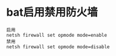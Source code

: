 # bat启用禁用防火墙

```batch
启用
netsh firewall set opmode mode=enable
禁用
netsh firewall set opmode mode=disable
```
